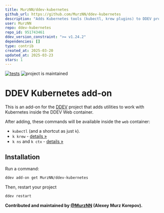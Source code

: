 ```yaml
---
title: MurzNN/ddev-kubernetes
github_url: https://github.com/MurzNN/ddev-kubernetes
description: "Adds Kubernetes tools (kubectl, krew plugins) to DDEV projects"
user: MurzNN
repo: ddev-kubernetes
repo_id: 951743461
ddev_version_constraint: ">= v1.24.2"
dependencies: []
type: contrib
created_at: 2025-03-20
updated_at: 2025-03-23
stars: 1
---
```


[![tests](https://github.com/MurzNN/ddev-kubernetes/actions/workflows/tests.yml/badge.svg)](https://github.com/MurzNN/ddev-kubernetes/actions/workflows/tests.yml) ![project is maintained](https://img.shields.io/maintenance/yes/2025.svg)

# DDEV Kubernetes add-on <!-- omit in toc -->

This is an add-on for the [DDEV](https://ddev.readthedocs.io) project that adds utilities to work with Kubernetes inside the DDEV Web container.

After adding, these commands will be available inside the `web` container:
- `kubectl` (and a shortcut as just `k`).
- `k krew` - [details »](https://krew.sigs.k8s.io/)
- `k ns` and `k ctx` - [details »](https://github.com/ahmetb/kubectx)

## Installation

Run a command:

```sh
ddev add-on get MurzNN/ddev-kubernetes
```

Then, restart your project

```sh
ddev restart
```

**Contributed and maintained by  [@MurzNN](https://github.com/MurzNN) (Alexey Murz Korepov).**
